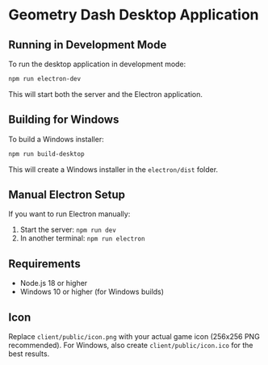 
# Geometry Dash Desktop Application

## Running in Development Mode

To run the desktop application in development mode:

```bash
npm run electron-dev
```

This will start both the server and the Electron application.

## Building for Windows

To build a Windows installer:

```bash
npm run build-desktop
```

This will create a Windows installer in the `electron/dist` folder.

## Manual Electron Setup

If you want to run Electron manually:

1. Start the server: `npm run dev`
2. In another terminal: `npm run electron`

## Requirements

- Node.js 18 or higher
- Windows 10 or higher (for Windows builds)

## Icon

Replace `client/public/icon.png` with your actual game icon (256x256 PNG recommended).
For Windows, also create `client/public/icon.ico` for the best results.
